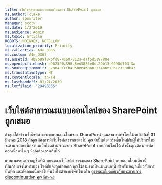 ```yaml
---
title: เว็บไซต์สาธารณะแบบออนไลน์ของ SharePoint ถูกเสมอ
ms.author: clake
author: spowriter
manager: scotv
ms.date: 1/2/2019
ms.audience: Admin
ms.topic: article
ROBOTS: NOINDEX, NOFOLLOW
localization_priority: Priority
ms.collection: Adm_O365
ms.custom: Adm_O365
ms.assetid: 4b8b89f8-bfd8-4a60-812a-daf5d519788e
ms.openlocfilehash: a962596a396c8ed3886e0dc29b15e9990d703f3a
ms.sourcegitcommit: e2864efcfb493b6e46b662b746661a61232bdba7
ms.translationtype: MT
ms.contentlocale: th-TH
ms.lasthandoff: 01/24/2019
ms.locfileid: "29493555"
---
```

# <a name="sharepoint-online-public-websites-are-being-discontinued"></a>เว็บไซต์สาธารณะแบบออนไลน์ของ SharePoint ถูกเสมอ

ถ้าคุณได้สร้างเว็บไซต์สาธารณะแบบออนไลน์ของ SharePoint คุณสามารถทำโดยใช้จนถึงวันที่ 31 มีนาคม 2018 ถ้าคุณต้องการมีเว็บไซต์สาธารณะต่อไป คุณจำเป็นต้องสร้างขึ้นใหม่กับผู้ให้บริการใหม่ จะสามารถลบเนื้อหาบนเว็บไซต์สาธารณะของ SharePoint แบบออนไลน์ได้ ดังนั้นคุณต้องการคัดลอกเนื้อหาใด ๆ ที่คุณต้องการเก็บไว้
  
แบนเนอร์บนปรากฏขึ้นที่ด้านบนของเว็บไซต์สาธารณะของ SharePoint แบบออนไลน์เดี๋ยวนี้เป็นการแจ้งให้ทราบว่า ไซต์นั้นจะถูกเอาออก คุณไม่สามารถปิดแบนเนอร์นี้ สำหรับข้อมูลเกี่ยวกับการบันทึก และคัดลอกเนื้อหาไปยังเว็บไซต์ของบริษัทในเครือ ดู[รายละเอียดเกี่ยวกับกระบวนการ discontinuation คุณลักษณะ](https://go.microsoft.com/fwlink/?linkid=866980) 
  

